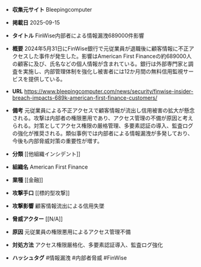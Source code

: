 - **収集元サイト**
Bleepingcomputer

- **掲載日**
2025-09-15

- **タイトル**
FinWise内部者による情報漏洩689000件影響

- **概要**
2024年5月31日にFinWise銀行で元従業員が退職後に顧客情報に不正アクセスした事件が発生した。影響はAmerican First Financeの約689000人の顧客に及び、氏名などの個人情報が含まれている。銀行は外部専門家と調査を実施し、内部管理体制を強化し被害者には12か月間の無料信用監視サービスを提供している。

- **URL**
https://www.bleepingcomputer.com/news/security/finwise-insider-breach-impacts-689k-american-first-finance-customers/

- **備考**
元従業員による不正アクセスで顧客情報が流出し信用被害の拡大が懸念される。攻撃は内部者の権限悪用であり、アクセス管理の不備が原因と考えられる。対策としてアクセス権限の厳格管理、多要素認証の導入、監査ログの強化が推奨される。類似事例では内部者による情報漏洩が多発しており、今後も内部脅威対策の重要性が増す。

- **分類**
[[他組織インシデント]]

- **組織名**
American First Finance

- **業種**
[[金融]]

- **攻撃手口**
[[標的型攻撃]]

- **攻撃影響**
顧客情報流出による信用失墜

- **脅威アクター**
[[N/A]]

- **原因**
元従業員の権限悪用によるアクセス管理不備

- **対処方法**
アクセス権限厳格化、多要素認証導入、監査ログ強化

- **ハッシュタグ**
#情報漏洩 #内部者脅威 #FinWise
